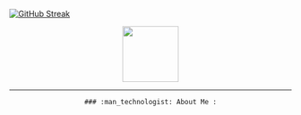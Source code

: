 [![GitHub Streak](https://streak-stats.demolab.com/?user=rockblings)](https://git.io/streak-stats)

<div id="header" align="center">
  <img src="https://i.giphy.com/media/v1.Y2lkPTc5MGI3NjExandkNHMxaWV0ZG1xcGwyaGtuOW90eWlhNHZnN3pha3N5NTVqYTJweSZlcD12MV9pbnRlcm5hbF9naWZfYnlfaWQmY3Q9cw/M9gbBd9nbDrOTu1Mqx/giphy.gif" width="100"/>

  ---
	### :man_technologist: About Me :
</div>
